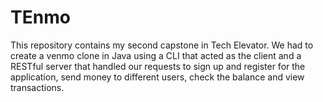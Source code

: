 # TEnmo
This repository contains my second capstone in Tech Elevator. We had to create a venmo clone in Java using a CLI that acted as the client and a RESTful server that handled our requests to sign up and register for the application, send money to different users, check the balance and view transactions.

